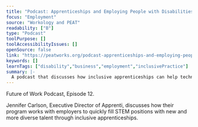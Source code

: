 ```yaml
---
title: "Podcast: Apprenticeships and Employing People with Disabilities"
focus: "Employment"
source: "Workology and PEAT"
readability: ["B"]
type: "Podcast"
toolPurpose: []
toolAccessibilityIssues: []
openSource: false
link: "https://peatworks.org/podcast-apprenticeships-and-employing-people-with-disabilities/"
keywords: []
learnTags: ["disability","business","employment","inclusivePractice"]
summary: |-
  A podcast that discusses how inclusive apprenticeships can help technology companies find new, diverse talent.
---
```

Future of Work Podcast, Episode 12.

Jennifer Carlson, Executive Director of Apprenti, discusses how their program works with employers to quickly fill STEM positions with new and more diverse talent through inclusive apprenticeships.
